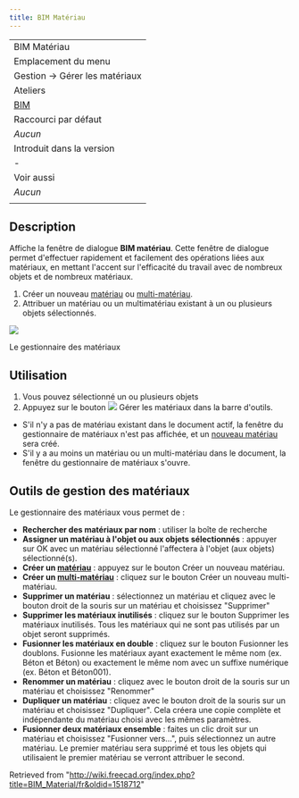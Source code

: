 ```yaml
---
title: BIM Matériau
---
```

|  |
| --- |
| BIM Matériau |
| Emplacement du menu |
| Gestion → Gérer les matériaux |
| Ateliers |
| [BIM](/BIM_Workbench/fr "BIM Workbench/fr") |
| Raccourci par défaut |
| *Aucun* |
| Introduit dans la version |
| - |
| Voir aussi |
| *Aucun* |
|  |

## Description

Affiche la fenêtre de dialogue **BIM matériau**. Cette fenêtre de dialogue permet d'effectuer rapidement et facilement des opérations liées aux matériaux, en mettant l'accent sur l'efficacité du travail avec de nombreux objets et de nombreux matériaux.

1. Créer un nouveau [matériau](/Arch_SetMaterial/fr "Arch SetMaterial/fr") ou [multi-matériau](/Arch_MultiMaterial/fr "Arch MultiMaterial/fr").
2. Attribuer un matériau ou un multimatériau existant à un ou plusieurs objets sélectionnés.

![](/images/BIM_materials_screenshot.png)

Le gestionnaire des matériaux

## Utilisation

1. Vous pouvez sélectionné un ou plusieurs objets
2. Appuyez sur le bouton ![](/images/BIM_Material.svg) Gérer les matériaux dans la barre d'outils.

* S'il n'y a pas de matériau existant dans le document actif, la fenêtre du gestionnaire de matériaux n'est pas affichée, et un [nouveau matériau](/Arch_SetMaterial/fr "Arch SetMaterial/fr") sera créé.
* S'il y a au moins un matériau ou un multi-matériau dans le document, la fenêtre du gestionnaire de matériaux s'ouvre.

## Outils de gestion des matériaux

Le gestionnaire des matériaux vous permet de :

* **Rechercher des matériaux par nom** : utiliser la boîte de recherche
* **Assigner un matériau à l'objet ou aux objets sélectionnés** : appuyer sur OK avec un matériau sélectionné l'affectera à l'objet (aux objets) sélectionné(s).
* **Créer un [matériau](/Arch_SetMaterial/fr "Arch SetMaterial/fr")** : appuyez sur le bouton Créer un nouveau matériau.
* **Créer un [multi-matériau](/Arch_MultiMaterial/fr "Arch MultiMaterial/fr")** : cliquez sur le bouton Créer un nouveau multi-matériau.
* **Supprimer un matériau** : sélectionnez un matériau et cliquez avec le bouton droit de la souris sur un matériau et choisissez "Supprimer"
* **Supprimer les matériaux inutilisés** : cliquez sur le bouton Supprimer les matériaux inutilisés. Tous les matériaux qui ne sont pas utilisés par un objet seront supprimés.
* **Fusionner les matériaux en double** : cliquez sur le bouton Fusionner les doublons. Fusionne les matériaux ayant exactement le même nom (ex. Béton et Béton) ou exactement le même nom avec un suffixe numérique (ex. Béton et Béton001).
* **Renommer un matériau** : cliquez avec le bouton droit de la souris sur un matériau et choisissez "Renommer"
* **Dupliquer un matériau** : cliquez avec le bouton droit de la souris sur un matériau et choisissez "Dupliquer". Cela créera une copie complète et indépendante du matériau choisi avec les mêmes paramètres.
* **Fusionner deux matériaux ensemble** : faites un clic droit sur un matériau et choisissez "Fusionner vers...", puis sélectionnez un autre matériau. Le premier matériau sera supprimé et tous les objets qui utilisaient le premier matériau se verront attribuer le second.

Retrieved from "<http://wiki.freecad.org/index.php?title=BIM_Material/fr&oldid=1518712>"